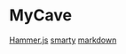 # MyCave
[Hammer.js](http://hammerjs.github.io/)
[smarty](http://www.smarty.net/docs/en/)
[markdown](https://daringfireball.net/projects/markdown/syntax)
